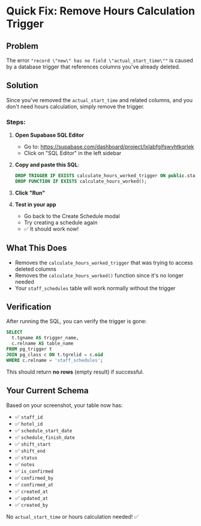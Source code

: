 # Quick Fix: Remove Hours Calculation Trigger

## Problem

The error `"record \"new\" has no field \"actual_start_time\""` is caused by a database trigger that references columns you've already deleted.

## Solution

Since you've removed the `actual_start_time` and related columns, and you don't need hours calculation, simply remove the trigger.

### Steps:

1. **Open Supabase SQL Editor**

   - Go to: https://supabase.com/dashboard/project/lxlabfgifswvhtkqrlek
   - Click on "SQL Editor" in the left sidebar

2. **Copy and paste this SQL**:

   ```sql
   DROP TRIGGER IF EXISTS calculate_hours_worked_trigger ON public.staff_schedules;
   DROP FUNCTION IF EXISTS calculate_hours_worked();
   ```

3. **Click "Run"**

4. **Test in your app**
   - Go back to the Create Schedule modal
   - Try creating a schedule again
   - ✅ It should work now!

## What This Does

- Removes the `calculate_hours_worked_trigger` that was trying to access deleted columns
- Removes the `calculate_hours_worked()` function since it's no longer needed
- Your `staff_schedules` table will work normally without the trigger

## Verification

After running the SQL, you can verify the trigger is gone:

```sql
SELECT
  t.tgname AS trigger_name,
  c.relname AS table_name
FROM pg_trigger t
JOIN pg_class c ON t.tgrelid = c.oid
WHERE c.relname = 'staff_schedules';
```

This should return **no rows** (empty result) if successful.

## Your Current Schema

Based on your screenshot, your table now has:

- ✅ `staff_id`
- ✅ `hotel_id`
- ✅ `schedule_start_date`
- ✅ `schedule_finish_date`
- ✅ `shift_start`
- ✅ `shift_end`
- ✅ `status`
- ✅ `notes`
- ✅ `is_confirmed`
- ✅ `confirmed_by`
- ✅ `confirmed_at`
- ✅ `created_at`
- ✅ `updated_at`
- ✅ `created_by`

No `actual_start_time` or hours calculation needed! ✅
